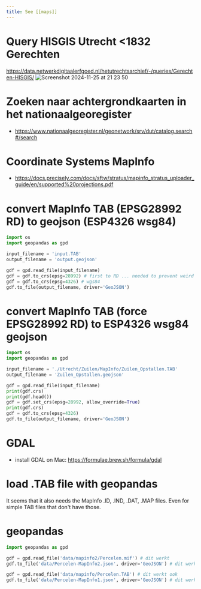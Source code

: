 ```yaml
---
title: See [[maps]]
---
```


# Query HISGIS Utrecht <1832 Gerechten
https://data.netwerkdigitaalerfgoed.nl/hetutrechtsarchief/-/queries/Gerechten-HISGIS/
![Screenshot 2024-11-25 at 21 23 50](https://github.com/user-attachments/assets/39738156-17e8-4f14-b302-22dc4e2c8c13)

# Zoeken naar achtergrondkaarten in het nationaalgeoregister
* https://www.nationaalgeoregister.nl/geonetwork/srv/dut/catalog.search#/search 

# Coordinate Systems MapInfo
* https://docs.precisely.com/docs/sftw/stratus/mapinfo_stratus_uploader_guide/en/supported%20projections.pdf

# convert MapInfo TAB (EPSG28992 RD) to geojson (ESP4326 wsg84)
```python
import os
import geopandas as gpd

input_filename = 'input.TAB'
output_filename = 'output.geojson'

gdf = gpd.read_file(input_filename)
gdf = gdf.to_crs(epsg=28992) # first to RD ... needed to prevent weird offset
gdf = gdf.to_crs(epsg=4326) # wgs84
gdf.to_file(output_filename, driver='GeoJSON')
```

# convert MapInfo TAB (force EPSG28992 RD) to ESP4326 wsg84 geojson 
```python
import os
import geopandas as gpd

input_filename = './Utrecht/Zuilen/MapInfo/Zuilen_Opstallen.TAB'
output_filename = 'Zuilen_Opstallen.geojson'

gdf = gpd.read_file(input_filename)
print(gdf.crs)          
print(gdf.head()) 
gdf = gdf.set_crs(epsg=28992, allow_override=True)
print(gdf.crs)
gdf = gdf.to_crs(epsg=4326)
gdf.to_file(output_filename, driver='GeoJSON')
```


# GDAL
* install GDAL on Mac: https://formulae.brew.sh/formula/gdal

# load .TAB file with geopandas
It seems that it also needs the MapInfo .ID, .IND, .DAT, .MAP files. Even for simple TAB files that don't have those.

# geopandas
```python
import geopandas as gpd

gdf = gpd.read_file('data/mapinfo2/Percelen.mif') # dit werkt
gdf.to_file('data/Percelen-MapInfo2.json', driver='GeoJSON') # dit werkt

gdf = gpd.read_file('data/mapinfo/Percelen.TAB') # dit werkt ook
gdf.to_file('data/Percelen-MapInfo1.json', driver='GeoJSON') # dit werkt ook
```

